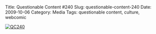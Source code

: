 Title: Questionable Content #240
Slug: questionable-content-240
Date: 2009-10-06
Category: Media
Tags: questionable content, culture, webcomic

[![QC240]({static|/images/2009/qc240.png})](http://www.questionablecontent.net/view.php?comic=240)
